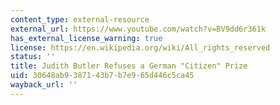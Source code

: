 ```yaml
---
content_type: external-resource
external_url: https://www.youtube.com/watch?v=BV9dd6r361k
has_external_license_warning: true
license: https://en.wikipedia.org/wiki/All_rights_reserved
status: ''
title: Judith Butler Refuses a German "Citizen" Prize
uid: 30648ab9-3871-43b7-b7e9-65d446c5ca45
wayback_url: ''
---
```

